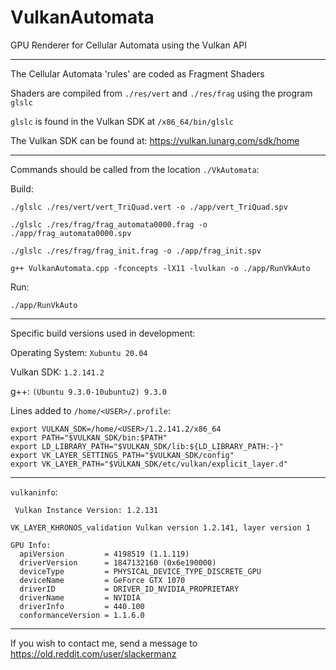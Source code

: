 # VulkanAutomata
GPU Renderer for Cellular Automata using the Vulkan API

---

The Cellular Automata 'rules' are coded as Fragment Shaders
 
Shaders are compiled from `./res/vert` and  `./res/frag` using the program `glslc`

`glslc` is found in the Vulkan SDK at `/x86_64/bin/glslc`

The Vulkan SDK can be found at: https://vulkan.lunarg.com/sdk/home

---

Commands should be called from the location `./VkAutomata`:

Build:

`./glslc ./res/vert/vert_TriQuad.vert -o ./app/vert_TriQuad.spv`

`./glslc ./res/frag/frag_automata0000.frag -o ./app/frag_automata0000.spv`

`./glslc ./res/frag/frag_init.frag -o ./app/frag_init.spv`

`g++ VulkanAutomata.cpp -fconcepts -lX11 -lvulkan -o ./app/RunVkAuto`

Run:

`./app/RunVkAuto`

---

Specific build versions used in development:

Operating System: `Xubuntu 20.04`

Vulkan SDK: `1.2.141.2`

g++: `(Ubuntu 9.3.0-10ubuntu2) 9.3.0`

Lines added to `/home/<USER>/.profile`:

    export VULKAN_SDK=/home/<USER>/1.2.141.2/x86_64
    export PATH="$VULKAN_SDK/bin:$PATH"
    export LD_LIBRARY_PATH="$VULKAN_SDK/lib:${LD_LIBRARY_PATH:-}"
    export VK_LAYER_SETTINGS_PATH="$VULKAN_SDK/config"
    export VK_LAYER_PATH="$VULKAN_SDK/etc/vulkan/explicit_layer.d"
    
---

`vulkaninfo`:

` Vulkan Instance Version: 1.2.131`
    
`VK_LAYER_KHRONOS_validation Vulkan version 1.2.141, layer version 1`
    
    GPU Info:
      apiVersion         = 4198519 (1.1.119)
      driverVersion      = 1847132160 (0x6e190000)
      deviceType         = PHYSICAL_DEVICE_TYPE_DISCRETE_GPU
      deviceName         = GeForce GTX 1070
      driverID           = DRIVER_ID_NVIDIA_PROPRIETARY
      driverName         = NVIDIA
      driverInfo         = 440.100
      conformanceVersion = 1.1.6.0

---

If you wish to contact me, send a message to https://old.reddit.com/user/slackermanz

